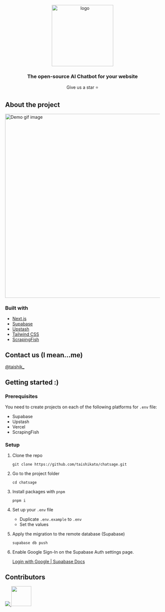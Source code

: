 <p align="center">
  <img src="https://github.com/user-attachments/assets/524e170e-3d2a-4968-b3eb-d4b2470e410b" width="200" alt="logo" />
</p>

<h3 align="center">The open-source AI Chatbot for your website</h3>

<p align="center">Give us a star ⭐️</p>

## About the project


<img
  width="600px"
  alt="Demo gif image"
  src="https://github.com/user-attachments/assets/635d0445-a6ea-4410-b740-9d6bbbba4ec1"
/>

### Built with

* [Next.js](https://nextjs.org/)
* [Supabase](https://supabase.com/)
* [Upstash](https://upstash.com/)
* [Tailwind CSS](https://tailwindcss.com/)
* [ScrapingFish](https://scrapingfish.com/)

## Contact us (I mean...me)

[@taishik_](https://x.com/taishik_)

## Getting started :)

### Prerequisites

You need to create projects on each of the following platforms for `.env` file:
* Supabase
* Upstash
* Vercel
* ScrapingFish

### Setup

1. Clone the repo
   ```shell
   git clone https://github.com/taishikato/chatsage.git
   ```

2. Go to the project folder
   ```shell
   cd chatsage
   ```

3. Install packages with `pnpm`
   ```shell
   pnpm i
   ```

4. Set up your `.env` file
   * Duplicate `.env.example` to `.env`
   * Set the values

5. Apply the migration to the remote database (Supabase)
   ```shell
   supabase db push
   ```

6. Enable Google Sign-In on the Supabase Auth settings page.

   [Login with Google | Supabase Docs](https://supabase.com/docs/guides/auth/social-login/auth-google)

## Contributors

<a href="https://github.com/taishikato/chatsage/graphs/contributors">
  <img src="https://contrib.rocks/image?repo=taishikato/chatsage" />
  <img width="65" src="https://github.com/user-attachments/assets/b5ed2394-7964-4dc6-9193-9ebbf63daf5f" />
</a>